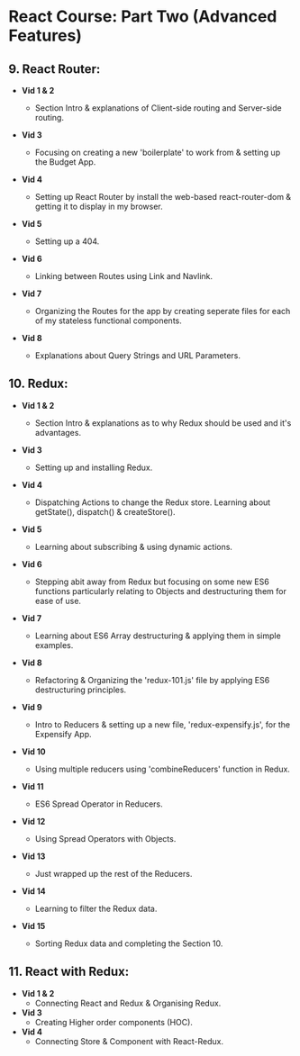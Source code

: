 # React Course: Part Two (Advanced Features)

## 9. React Router:
* **Vid 1 & 2** 
    - Section Intro & explanations of Client-side routing and Server-side routing.

* **Vid 3** 
    - Focusing on creating a new 'boilerplate' to work from & setting up the Budget App.

* **Vid 4**
    - Setting up React Router by install the web-based react-router-dom & getting it to display in my browser.

* **Vid 5** 
    - Setting up a 404.

* **Vid 6** 
    - Linking between Routes using Link and Navlink.

* **Vid 7**
    - Organizing the Routes for the app by creating seperate files for each of my stateless functional components.

* **Vid 8**
    - Explanations about Query Strings and URL Parameters.

## 10. Redux:
* **Vid 1 & 2**
    - Section Intro & explanations as to why Redux should be used and it's advantages.

* **Vid 3**
    - Setting up and installing Redux.

* **Vid 4**
    - Dispatching Actions to change the Redux store. Learning about getState(), dispatch() & createStore().

* **Vid 5**
    - Learning about subscribing & using dynamic actions.

* **Vid 6**
    - Stepping abit away from Redux but focusing on some new ES6 functions particularly relating to Objects and destructuring them for ease of use.

* **Vid 7**
    - Learning about ES6 Array destructuring & applying them in simple examples.

* **Vid 8**
    - Refactoring & Organizing the 'redux-101.js' file by applying ES6 destructuring principles.

* **Vid 9**
    - Intro to Reducers & setting up a new file, 'redux-expensify.js', for the Expensify App.

* **Vid 10**
    - Using multiple reducers using 'combineReducers' function in Redux.

* **Vid 11**
    - ES6 Spread Operator in Reducers.

* **Vid 12**
    - Using Spread Operators with Objects.

* **Vid 13**
    - Just wrapped up the rest of the Reducers.

* **Vid 14** 
    - Learning to filter the Redux data.

* **Vid 15**
    - Sorting Redux data and completing the Section 10.

## 11. React with Redux:
* **Vid 1 & 2**
    - Connecting React and Redux & Organising Redux.
* **Vid 3**
    - Creating Higher order components (HOC).
* **Vid 4**
    - Connecting Store & Component with React-Redux.